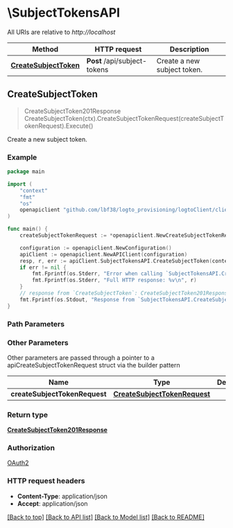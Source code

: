 # \SubjectTokensAPI

All URIs are relative to *http://localhost*

Method | HTTP request | Description
------------- | ------------- | -------------
[**CreateSubjectToken**](SubjectTokensAPI.md#CreateSubjectToken) | **Post** /api/subject-tokens | Create a new subject token.



## CreateSubjectToken

> CreateSubjectToken201Response CreateSubjectToken(ctx).CreateSubjectTokenRequest(createSubjectTokenRequest).Execute()

Create a new subject token.



### Example

```go
package main

import (
	"context"
	"fmt"
	"os"
	openapiclient "github.com/lbf38/logto_provisioning/logtoClient/client"
)

func main() {
	createSubjectTokenRequest := *openapiclient.NewCreateSubjectTokenRequest("UserId_example") // CreateSubjectTokenRequest | 

	configuration := openapiclient.NewConfiguration()
	apiClient := openapiclient.NewAPIClient(configuration)
	resp, r, err := apiClient.SubjectTokensAPI.CreateSubjectToken(context.Background()).CreateSubjectTokenRequest(createSubjectTokenRequest).Execute()
	if err != nil {
		fmt.Fprintf(os.Stderr, "Error when calling `SubjectTokensAPI.CreateSubjectToken``: %v\n", err)
		fmt.Fprintf(os.Stderr, "Full HTTP response: %v\n", r)
	}
	// response from `CreateSubjectToken`: CreateSubjectToken201Response
	fmt.Fprintf(os.Stdout, "Response from `SubjectTokensAPI.CreateSubjectToken`: %v\n", resp)
}
```

### Path Parameters



### Other Parameters

Other parameters are passed through a pointer to a apiCreateSubjectTokenRequest struct via the builder pattern


Name | Type | Description  | Notes
------------- | ------------- | ------------- | -------------
 **createSubjectTokenRequest** | [**CreateSubjectTokenRequest**](CreateSubjectTokenRequest.md) |  | 

### Return type

[**CreateSubjectToken201Response**](CreateSubjectToken201Response.md)

### Authorization

[OAuth2](../README.md#OAuth2)

### HTTP request headers

- **Content-Type**: application/json
- **Accept**: application/json

[[Back to top]](#) [[Back to API list]](../README.md#documentation-for-api-endpoints)
[[Back to Model list]](../README.md#documentation-for-models)
[[Back to README]](../README.md)


